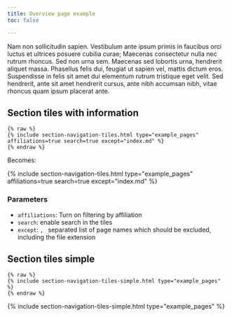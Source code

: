 ```yaml
---
title: Overview page example
toc: false

---
```


Nam non sollicitudin sapien. Vestibulum ante ipsum primis in faucibus orci luctus et ultrices posuere cubilia curae; Maecenas consectetur nulla nec rutrum rhoncus. Sed non urna sem. Maecenas sed lobortis urna, hendrerit aliquet massa. Phasellus felis dui, feugiat ut sapien vel, mattis dictum eros. Suspendisse in felis sit amet dui elementum rutrum tristique eget velit. Sed hendrerit, ante sit amet hendrerit cursus, ante nibh accumsan nibh, vitae rhoncus quam ipsum placerat ante.

## Section tiles with information
```
{% raw %}
{% include section-navigation-tiles.html type="example_pages" affiliations=true search=true except="index.md" %}
{% endraw %}
```

Becomes:

{% include section-navigation-tiles.html type="example_pages" affiliations=true search=true except="index.md" %}

### Parameters

* `affiliations`: Turn on filtering by affiliation
* `search`: enable search in the tiles
* `except`: `, ` separated list of page names which should be excluded, including the file extension


## Section tiles simple

```
{% raw %}
{% include section-navigation-tiles-simple.html type="example_pages" %}
{% endraw %}
```


{% include section-navigation-tiles-simple.html type="example_pages" %}
